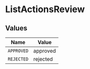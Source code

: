 # ListActionsReview


## Values

| Name       | Value      |
| ---------- | ---------- |
| `APPROVED` | approved   |
| `REJECTED` | rejected   |